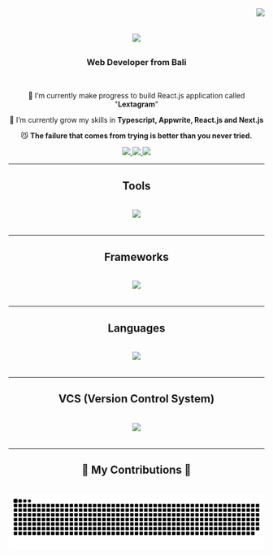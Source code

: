 <img align="right" src="https://visitor-badge.laobi.icu/badge?page_id=lexyerresta.lexyerresta" />

<h1 align="center">
    <img src="https://readme-typing-svg.herokuapp.com/?font=Righteous&size=35&center=true&vCenter=true&width=500&height=70&duration=4000&lines=Welcome+to+my+profile!+👋;+I'm+Lexy+Erresta;" />
</h1>

<h3 align="center">Web Developer from Bali</h3>

<br/>

<div align="center">
 
🚀 I’m currently make progress to build React.js application called "**Lextagram**"
 
🎢 I’m currently grow my skills in **Typescript, Appwrite, React.js and Next.js**

😼 **The failure that comes from trying is better than you never tried.**

 </div>

<div align="center"> 
  <a href="https://linkedin.com/in/lexyerresta">
    <img src="https://img.shields.io/badge/LinkedIn-0077B5?style=for-the-badge&logo=linkedin&logoColor=white" />
  </a>
  <a href="mailto:errestlegends@gmail.com">
    <img src="https://img.shields.io/badge/Gmail-FFFFFF?style=for-the-badge&logo=gmail&logoColor=red" />
  </a>
  <a href="https://lexanimelist.vercel.app/">
     <img src="https://img.shields.io/badge/LexAnimeList-FFC639?style=for-the-badge&logo=vercel&logoColor=black" />
  </a>
</div>

<hr/>
 
<h2 align="center">Tools</h2>
<br/>
<div align="center">
    <img src="https://skillicons.dev/icons?i=vite,vercel,nodejs,prisma,vscode,appwrite,stackoverflow,discord,codepen,mysql,figma" />
</div>

<br/>
<hr/>

<h2 align="center">Frameworks</h2>
<br/>
<div align="center">
    <img src="https://skillicons.dev/icons?i=nextjs,react,tailwind,laravel,bootstrap" />
</div>

<br/>
<hr/>

<h2 align="center">Languages</h2>
<br/>
<div align="center">
    <img src="https://skillicons.dev/icons?i=typescript,javascript,php,css,html" />
</div>

<br/>
<hr/>

<h2 align="center">VCS (Version Control System)</h2>
<br/>
<div align="center">
    <img src="https://skillicons.dev/icons?i=github,git" />
</div>

<br/>
<hr/>

<div align="center">
  <h2>🐍 My Contributions 🐍</h2>
  <br>
  <img alt="snake eating my contributions" src="https://raw.githubusercontent.com/salesp07/salesp07/output/github-contribution-grid-snake.svg" />
  
  <br/><br/><br/>
</div>
